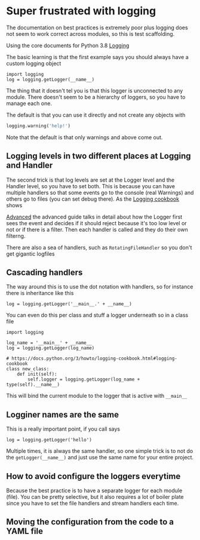 # Super frustrated with logging

The documentation on best practices is extremely poor plus logging does not seem
to work correct across modules, so this is test scaffolding.

Using the core documents for Python 3.8
[Logging](https://docs.python.org/3/howto/logging.html)

The basic learning is that the first example says you should always have a
custom logging object

```
import logging
log = logging.getLogger(__name__)
```

The thing that it doesn't tel you is that this logger is unconnected to any
module. There doesn't seem to be a hierarchy of loggers, so you have to manage
each one.

The default is that you can use it directly and not create any objects with

```python
logging.warning('help!')
```

Note that the default is that only warnings and above come out.

## Logging levels in two different places at Logging and Handler

The second trick is that log levels are set at the Logger level and the Handler
level, so you have to set both. This is because you can have multiple handlers
so that some events go to the console (real Warnings) and others go to files
(you can set debug there). As the [Logging
cookbook](https://docs.python.org/3/howto/logging-cookbook.html#logging-cookbook)
shows

[Advanced](https://docs.python.org/3/howto/logging.html#logging-advanced-tutorial)
the advanced guide talks in detail about how the Logger first sees the event and
decides if it should reject because it's too low level or not or if there is a
filter. Then each handler is called and they do their own filterng.

There are also a sea of handlers, such as `RotatingFileHandler` so you don't get
gigantic logfiles

## Cascading handlers

The way around this is to use the dot notation with handlers, so for instance
there is inheritance like this

```
log = logging.getLogger('__main__.' + __name__)
```

You can even do this per class and stuff a logger underneath so in a class file

```
import logging

log_name = '__main__' + __name__
log = logging.getLogger(log_name)

# https://docs.python.org/3/howto/logging-cookbook.html#logging-cookbook
class new_class:
    def init(self):
        self.logger = logging.getLogger(log_name + type(self).__name__)
```

This will bind the current module to the logger that is active with
`__main__`

## Logginer names are the same

This is a really important point, if you call says

```
log = logging.getLogger('hello')
```

Multiple times, it is always the same handler, so one simple trick is to not do
the `getLogger(__name__)` and just use the same name for your entire project.


## How to avoid configure the loggers everytime

Because the best practice is to have a separate logger for each module (file).
You can be pretty selective, but it also requires a lot of boiler plate since
you have to set the file handlers and stream handlers each time.


## Moving the configuration from the code to a YAML file
